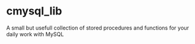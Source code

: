 # cmysql_lib
A small but usefull collection of stored procedures and functions for your daily work with MySQL
